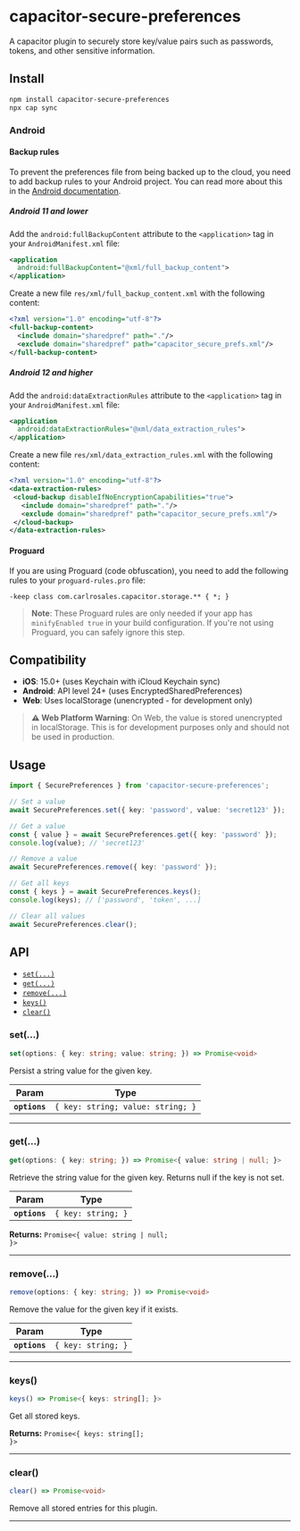 # capacitor-secure-preferences

A capacitor plugin to securely store key/value pairs such as passwords, tokens, and other sensitive information.

## Install

```bash
npm install capacitor-secure-preferences
npx cap sync
```

### Android

#### Backup rules

To prevent the preferences file from being backed up to the cloud, you need to add backup rules to your Android project. You can read more about this in the [Android documentation](https://developer.android.com/identity/data/autobackup#IncludingFiles).

##### Android 11 and lower

Add the `android:fullBackupContent` attribute to the `<application>` tag in your `AndroidManifest.xml` file:

```xml
<application
  android:fullBackupContent="@xml/full_backup_content">
</application>
```

Create a new file `res/xml/full_backup_content.xml` with the following content:

```xml
<?xml version="1.0" encoding="utf-8"?>
<full-backup-content>
  <include domain="sharedpref" path="."/>
  <exclude domain="sharedpref" path="capacitor_secure_prefs.xml"/>
</full-backup-content>
```

##### Android 12 and higher

Add the `android:dataExtractionRules` attribute to the `<application>` tag in your `AndroidManifest.xml` file:

```xml
<application
  android:dataExtractionRules="@xml/data_extraction_rules">
</application>
```

Create a new file `res/xml/data_extraction_rules.xml` with the following content:

```xml
<?xml version="1.0" encoding="utf-8"?>
<data-extraction-rules>
 <cloud-backup disableIfNoEncryptionCapabilities="true">
   <include domain="sharedpref" path="."/>
   <exclude domain="sharedpref" path="capacitor_secure_prefs.xml"/>
 </cloud-backup>
</data-extraction-rules>
```

#### Proguard

If you are using Proguard (code obfuscation), you need to add the following rules to your `proguard-rules.pro` file:

```proguard
-keep class com.carlrosales.capacitor.storage.** { *; }
```

> **Note**: These Proguard rules are only needed if your app has `minifyEnabled true` in your build configuration. If you're not using Proguard, you can safely ignore this step.

## Compatibility

- **iOS**: 15.0+ (uses Keychain with iCloud Keychain sync)
- **Android**: API level 24+ (uses EncryptedSharedPreferences)
- **Web**: Uses localStorage (unencrypted - for development only)

> **⚠️ Web Platform Warning**: On Web, the value is stored unencrypted in localStorage. This is for development purposes only and should not be used in production.

## Usage

```typescript
import { SecurePreferences } from 'capacitor-secure-preferences';

// Set a value
await SecurePreferences.set({ key: 'password', value: 'secret123' });

// Get a value
const { value } = await SecurePreferences.get({ key: 'password' });
console.log(value); // 'secret123'

// Remove a value
await SecurePreferences.remove({ key: 'password' });

// Get all keys
const { keys } = await SecurePreferences.keys();
console.log(keys); // ['password', 'token', ...]

// Clear all values
await SecurePreferences.clear();
```

## API

<docgen-index>

* [`set(...)`](#set)
* [`get(...)`](#get)
* [`remove(...)`](#remove)
* [`keys()`](#keys)
* [`clear()`](#clear)

</docgen-index>

<docgen-api>
<!--Update the source file JSDoc comments and rerun docgen to update the docs below-->

### set(...)

```typescript
set(options: { key: string; value: string; }) => Promise<void>
```

Persist a string value for the given key.

| Param         | Type                                         |
| ------------- | -------------------------------------------- |
| **`options`** | <code>{ key: string; value: string; }</code> |

--------------------


### get(...)

```typescript
get(options: { key: string; }) => Promise<{ value: string | null; }>
```

Retrieve the string value for the given key.
Returns null if the key is not set.

| Param         | Type                          |
| ------------- | ----------------------------- |
| **`options`** | <code>{ key: string; }</code> |

**Returns:** <code>Promise&lt;{ value: string | null; }&gt;</code>

--------------------


### remove(...)

```typescript
remove(options: { key: string; }) => Promise<void>
```

Remove the value for the given key if it exists.

| Param         | Type                          |
| ------------- | ----------------------------- |
| **`options`** | <code>{ key: string; }</code> |

--------------------


### keys()

```typescript
keys() => Promise<{ keys: string[]; }>
```

Get all stored keys.

**Returns:** <code>Promise&lt;{ keys: string[]; }&gt;</code>

--------------------


### clear()

```typescript
clear() => Promise<void>
```

Remove all stored entries for this plugin.

--------------------

</docgen-api>
